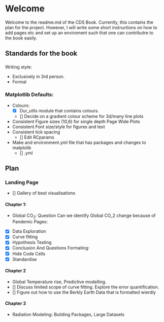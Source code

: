 # Welcome
Welcome to the readme.md of the CDS Book. Currently, this contains the plan for the project. However, I will write some short instructions on how to add pages etc and set up an enviroment such that one can contributre to the book easily. 

## Standards for the book
###
Writing style: 
- Exclusively in 3rd person.
- Formal
### Matplotlib Defaults:
- Colours:
    - [x] Dur_utils module that contains colours.
    - [] Decide on a gradient colour scheme for 3d/many line plots
- Consistent Figure sizes (10,6) for single depth Page Wide Plots
- Consistent Font size/style for figures and text 
- Consistent tick spacing 
    - [] Edit RCparams
- Make and environment.yml file that has packages and changes to matplolib 
    - [] .yml


## Plan 
### Landing Page
- [] Gallery of best visualisations
#### Chapter 1:
-  Global $\textrm{CO}_2$: Question Can we identify Global CO_2 change because of Pandemic 
Pages:
- [x] Data Exploration
- [x] Curve fitting
- [x] Hypothesis Testing 
- [x] Conclusion And Questions
Formating:
- [x] Hide Code Cells
- [x] Standardise 
#### Chapter 2
- Global Temperature rise, Predictive modelling. 
- [] Discuss limited scope of curve fitting. Explore the error quantification.
- [] Figure out how to use the Berkly Earth Data that is formatted wierdly
#### Chapter 3
- Radiation Modeling: Building Packages, Large Datasets  